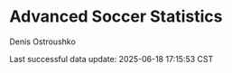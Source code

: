 # Advanced Soccer Statistics
Denis Ostroushko

<!-- gfm -->

Last successful data update: 2025-06-18 17:15:53 CST
